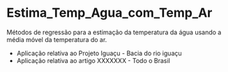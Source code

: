 # Estima_Temp_Agua_com_Temp_Ar
Métodos de regressão para a estimação da temperatura da água usando a média móvel da temperatura do ar.

- Aplicação relativa ao Projeto Iguaçu - Bacia do rio iguaçu
- Aplicação relativa ao artigo XXXXXXX - Todo o Brasil  
